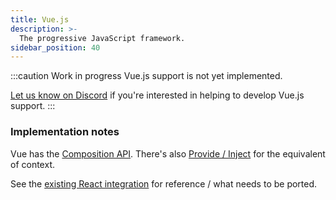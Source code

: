 ```yaml
---
title: Vue.js
description: >-
  The progressive JavaScript framework.
sidebar_position: 40
---
```


:::caution Work in progress
Vue.js support is not yet implemented.

[Let us know on Discord](https://discord.electric-sql/com) if you're interested in helping to develop Vue.js support. 
:::

### Implementation notes

Vue has the [Composition API](https://vuejs.org/guide/reusability/composables.html). There's also [Provide / Inject](https://vuejs.org/guide/components/provide-inject.html) for the equivalent of context.

See the [existing React integration](https://github.com/electric-sql/electric/tree/main/clients/typescript/src/frameworks/react) for reference / what needs to be ported.
